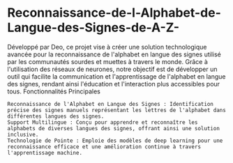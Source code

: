 # Reconnaissance-de-l-Alphabet-de-Langue-des-Signes-de-A-Z-
Développé par Deo, ce projet vise à créer une solution technologique avancée pour la reconnaissance de l'alphabet en langue des signes utilisé par les communautés sourdes et muettes à travers le monde. Grâce à l'utilisation des réseaux de neurones, notre objectif est de développer un outil qui facilite la communication et l'apprentissage de l'alphabet en langue des signes, rendant ainsi l'éducation et l'interaction plus accessibles pour tous.
Fonctionnalités Principales

    Reconnaissance de l'Alphabet en Langue des Signes : Identification précise des signes manuels représentant les lettres de l'alphabet dans différentes langues des signes.
    Support Multilingue : Conçu pour apprendre et reconnaître les alphabets de diverses langues des signes, offrant ainsi une solution inclusive.
    Technologie de Pointe : Emploie des modèles de deep learning pour une reconnaissance efficace et une amélioration continue à travers l'apprentissage machine.

